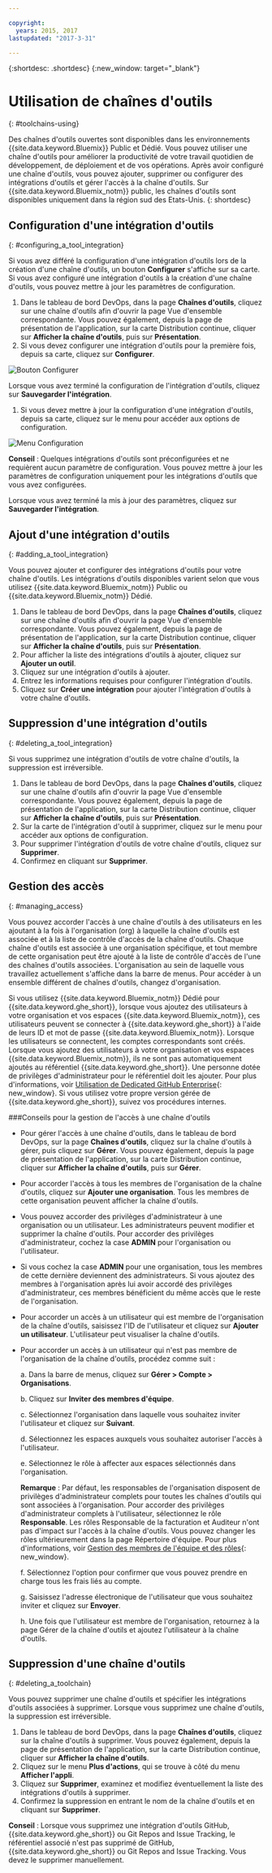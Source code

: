 ```yaml
---

copyright:
  years: 2015, 2017
lastupdated: "2017-3-31"

---
```


{:shortdesc: .shortdesc}
{:new_window: target="_blank"}

# Utilisation de chaînes d'outils
{: #toolchains-using}

Des chaînes d'outils ouvertes sont disponibles dans les environnements {{site.data.keyword.Bluemix}} Public et Dédié. Vous pouvez utiliser une chaîne d'outils pour améliorer la productivité de votre travail quotidien de développement, de déploiement et de vos opérations. Après avoir configuré une chaîne d'outils, vous pouvez ajouter, supprimer ou configurer des intégrations d'outils et gérer l'accès à la chaîne d'outils. Sur {{site.data.keyword.Bluemix_notm}} public, les chaînes d'outils sont disponibles uniquement dans la région sud des Etats-Unis.
{: shortdesc}

## Configuration d'une intégration d'outils
{: #configuring_a_tool_integration}

Si vous avez différé la configuration d'une intégration d'outils lors de la création d'une chaîne d'outils, un bouton **Configurer** s'affiche sur sa carte. Si vous avez configuré une intégration d'outils à la création d'une chaîne d'outils, vous pouvez mettre à jour les paramètres de configuration.

1. Dans le tableau de bord DevOps, dans la page **Chaînes d'outils**, cliquez sur une chaîne d'outils afin d'ouvrir la page Vue
d'ensemble correspondante. Vous pouvez également, depuis la page de présentation de l'application, sur la carte Distribution continue, cliquer sur **Afficher la chaîne d'outils**, puis sur **Présentation**. 
1. Si vous devez configurer une intégration d'outils pour la première fois, depuis sa carte, cliquez sur **Configurer**.

  ![Bouton Configurer](images/toolchain_tile_configure.png)

 Lorsque vous avez terminé la configuration de l'intégration d'outils, cliquez sur **Sauvegarder l'intégration**.

1. Si vous devez mettre à jour la configuration d'une intégration d'outils, depuis sa carte, cliquez sur le menu pour accéder aux options de configuration.

  ![Menu Configuration](images/toolchain_tile_menu.png)

 **Conseil** : Quelques intégrations d'outils sont préconfigurées et ne requièrent aucun paramètre de configuration. Vous pouvez mettre à jour les paramètres de configuration uniquement pour les intégrations d'outils que vous avez configurées. 

 Lorsque vous avez terminé la mis à jour des paramètres, cliquez sur **Sauvegarder l'intégration**.

## Ajout d'une intégration d'outils
{: #adding_a_tool_integration}

Vous pouvez ajouter et configurer des intégrations d'outils pour votre chaîne d'outils. Les intégrations d'outils disponibles varient selon que vous utilisez {{site.data.keyword.Bluemix_notm}} Public ou {{site.data.keyword.Bluemix_notm}} Dédié. 

1. Dans le tableau de bord DevOps, dans la page **Chaînes d'outils**, cliquez sur une chaîne d'outils afin d'ouvrir la page Vue
d'ensemble correspondante. Vous pouvez également, depuis la page de présentation de l'application, sur la carte Distribution continue, cliquer sur **Afficher la chaîne d'outils**, puis sur **Présentation**. 
1. Pour afficher la liste des intégrations d'outils à ajouter, cliquez sur **Ajouter un outil**.
1. Cliquez sur une intégration d'outils à ajouter.
1. Entrez les informations requises pour configurer l'intégration d'outils.
1. Cliquez sur **Créer une intégration** pour ajouter l'intégration d'outils à votre chaîne d'outils.

## Suppression d'une intégration d'outils
{: #deleting_a_tool_integration}

Si vous supprimez une intégration d'outils de votre chaîne d'outils, la suppression est irréversible.

1. Dans le tableau de bord DevOps, dans la page **Chaînes d'outils**, cliquez sur une chaîne d'outils afin d'ouvrir la page Vue
d'ensemble correspondante. Vous pouvez également, depuis la page de présentation de l'application, sur la carte Distribution continue, cliquer sur **Afficher la chaîne d'outils**, puis sur **Présentation**. 
1. Sur la carte de l'intégration d'outil à supprimer, cliquez sur le menu pour accéder aux options de configuration.
1. Pour supprimer l'intégration d'outils de votre chaîne d'outils, cliquez sur **Supprimer**.
1. Confirmez en cliquant sur **Supprimer**.  

## Gestion des accès
{: #managing_access}

Vous pouvez accorder l'accès à une chaîne d'outils à des utilisateurs en les ajoutant à la fois à l'organisation (org) à laquelle la chaîne d'outils est associée et à la liste de contrôle d'accès de la chaîne d'outils. Chaque chaîne d'outils est associée à une organisation spécifique, et tout membre de cette organisation peut être ajouté à la liste de contrôle d'accès de l'une des chaînes d'outils associées. L'organisation au sein de laquelle vous travaillez actuellement s'affiche dans la barre de menus. Pour accéder à un ensemble différent de chaînes d'outils, changez d'organisation.

Si vous utilisez {{site.data.keyword.Bluemix_notm}} Dédié pour {{site.data.keyword.ghe_short}}, lorsque vous ajoutez des utilisateurs à votre organisation et vos espaces {{site.data.keyword.Bluemix_notm}}, ces utilisateurs peuvent se connecter à {{site.data.keyword.ghe_short}} à l'aide de leurs ID et mot de passe {{site.data.keyword.Bluemix_notm}}. Lorsque les utilisateurs se connectent, les comptes correspondants sont créés. Lorsque vous ajoutez des utilisateurs à votre organisation et vos espaces {{site.data.keyword.Bluemix_notm}}, ils ne sont pas automatiquement ajoutés au référentiel {{site.data.keyword.ghe_short}}. Une personne dotée de privilèges d'administrateur pour le référentiel doit les ajouter. Pour
plus d'informations, voir [Utilisation de Dedicated GitHub Enterprise](/docs/services/ghededicated/index.html){: new_window}. Si vous utilisez votre propre version gérée de {{site.data.keyword.ghe_short}}, suivez vos procédures internes. 

###Conseils pour la gestion de l'accès à une chaîne d'outils

* Pour gérer l'accès à une chaîne d'outils, dans le tableau de bord DevOps, sur la page **Chaînes d'outils**, cliquez sur la chaîne d'outils à gérer, puis cliquez sur **Gérer**. Vous pouvez également, depuis la page de présentation de l'application, sur la carte Distribution continue, cliquer sur **Afficher la chaîne d'outils**, puis sur **Gérer**. 

* Pour accorder l'accès à tous les membres de l'organisation de la chaîne d'outils, cliquez sur **Ajouter une organisation**. Tous les membres de cette organisation peuvent afficher la chaîne d'outils. 

* Vous pouvez accorder des privilèges d'administrateur à une organisation ou un utilisateur. Les administrateurs peuvent modifier et supprimer la chaîne d'outils. Pour accorder des privilèges d'administrateur, cochez la case **ADMIN** pour l'organisation ou l'utilisateur. 

* Si vous cochez la case **ADMIN** pour une organisation, tous les membres de cette dernière deviennent des administrateurs.
Si vous ajoutez des membres à l'organisation après lui avoir accordé des privilèges d'administrateur, ces membres bénéficient du même accès que le reste de l'organisation. 

* Pour accorder un accès à un utilisateur qui est membre de l'organisation de la chaîne d'outils, saisissez l'ID de l'utilisateur et cliquez sur **Ajouter un utilisateur**. L'utilisateur peut visualiser la chaîne d'outils. 

* Pour accorder un accès à un utilisateur qui n'est pas membre de l'organisation de la chaîne d'outils, procédez comme suit :

   a. Dans la barre de menus, cliquez sur **Gérer > Compte > Organisations**.

   b. Cliquez sur **Inviter des membres d'équipe**.
   
   c. Sélectionnez l'organisation dans laquelle vous souhaitez inviter l'utilisateur et cliquez sur **Suivant**.
   
   d. Sélectionnez les espaces auxquels vous souhaitez autoriser l'accès à l'utilisateur.
   
   e. Sélectionnez le rôle à affecter aux espaces sélectionnés dans l'organisation. 
   
     **Remarque** : Par défaut, les responsables de l'organisation disposent de privilèges d'administrateur complets pour toutes les chaînes d'outils qui sont associées à l'organisation. Pour accorder des privilèges d'administrateur complets à l'utilisateur, sélectionnez le rôle **Responsable**. Les rôles Responsable de la facturation et Auditeur n'ont pas d'impact sur l'accès à la chaîne d'outils. Vous pouvez changer les rôles
ultérieurement dans la page Répertoire d'équipe. Pour plus d'informations, voir [Gestion des membres de l'équipe et des rôles](/docs/admin/users_roles.html){: new_window}.
   
   f. Sélectionnez l'option pour confirmer que vous pouvez prendre en charge tous les frais liés au compte.
   
   g. Saisissez l'adresse électronique de l'utilisateur que vous souhaitez inviter et cliquez sur **Envoyer**.

   h. Une fois que l'utilisateur est membre de l'organisation, retournez à la page Gérer de la chaîne d'outils et ajoutez l'utilisateur à la chaîne d'outils.   


## Suppression d'une chaîne d'outils
{: #deleting_a_toolchain}

Vous pouvez supprimer une chaîne d'outils et spécifier les intégrations d'outils associées à supprimer. Lorsque vous supprimez une chaîne d'outils, la suppression est irréversible.

1. Dans le tableau de bord DevOps, dans la page **Chaînes d'outils**, cliquez sur la chaîne d'outils à supprimer. Vous pouvez également, depuis la page de présentation de l'application, sur la carte Distribution continue, cliquer sur **Afficher la chaîne d'outils**. 
1. Cliquez sur le menu **Plus d'actions**, qui se trouve à côté du menu **Afficher l'appli**.
1. Cliquez sur **Supprimer**, examinez et modifiez éventuellement la liste des intégrations d'outils à supprimer.
1. Confirmez la suppression en entrant le nom de la chaîne d'outils et en cliquant sur **Supprimer**.  

 **Conseil** : Lorsque vous supprimez une intégration d'outils GitHub, {{site.data.keyword.ghe_short}} ou Git Repos and Issue Tracking, le référentiel associé n'est pas supprimé de GitHub, {{site.data.keyword.ghe_short}} ou Git Repos and Issue Tracking. Vous devez le supprimer manuellement.
